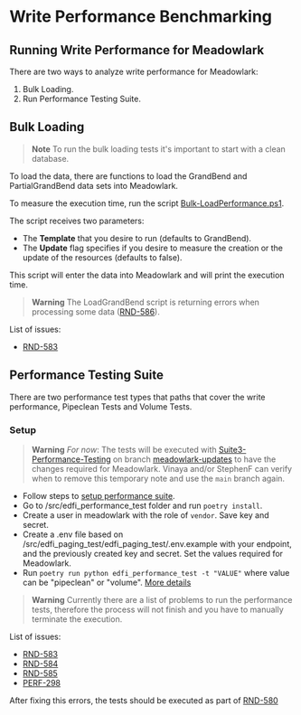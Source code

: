 # Write Performance Benchmarking

## Running Write Performance for Meadowlark

There are two ways to analyze write performance for Meadowlark:

1. Bulk Loading.
2. Run Performance Testing Suite.

## Bulk Loading

> **Note** To run the bulk loading tests it's important to start with a clean
> database.

To load the data, there are functions to load the GrandBend and PartialGrandBend
data sets into Meadowlark.

To measure the execution time, run the script
[Bulk-LoadPerformance.ps1](../../../eng/performance/BulkLoad-Performance.ps1).

The script receives two parameters:

- The **Template** that you desire to run (defaults to GrandBend).
- The **Update** flag specifies if you desire to measure the creation or the
  update of the resources (defaults to false).

This script will enter the data into Meadowlark and will print the execution
time.

> **Warning** The LoadGrandBend script is returning errors when processing some data ([RND-586](https://tracker.ed-fi.org/browse/RND-586)).

List of issues:

- [RND-583](https://tracker.ed-fi.org/browse/RND-583)

## Performance Testing Suite

There are two performance test types that paths that cover the write
performance, Pipeclean Tests and Volume Tests.

### Setup

> **Warning**
> _For now_: The tests will be executed with
> [Suite3-Performance-Testing](https://github.com/Ed-Fi-Exchange-OSS/Suite-3-Performance-Testing)
> on branch [meadowlark-updates](https://github.com/Ed-Fi-Exchange-OSS/Suite-3-Performance-Testing/tree/meadowlark-updates)
> to have the changes required for Meadowlark. Vinaya and/or StephenF can verify when to remove
> this temporary note and use the `main` branch again.

- Follow steps to [setup performance suite](./SETUP-PERFORMANCE-SUITE.md).
- Go to /src/edfi_performance_test folder and run `poetry install`.
- Create a user in meadowlark with the role of `vendor`. Save key and secret.
- Create a .env file based on
  /src/edfi_paging_test/edfi_paging_test/.env.example with your endpoint, and the previously created key
  and secret. Set the values required for Meadowlark.
- Run `poetry run python edfi_performance_test -t "VALUE"` where value can be
  "pipeclean" or "volume". [More details](https://github.com/Ed-Fi-Exchange-OSS/Suite-3-Performance-Testing/tree/main/src/edfi-performance-test)

> **Warning** Currently there are a list of problems to run the performance tests,
> therefore the process will not finish and you have to manually terminate the execution.

List of issues:

- [RND-583](https://tracker.ed-fi.org/browse/RND-583)
- [RND-584](https://tracker.ed-fi.org/browse/RND-584)
- [RND-585](https://tracker.ed-fi.org/browse/RND-585)
- [PERF-298](https://tracker.ed-fi.org/browse/PERF-298)

After fixing this errors, the tests should be executed as part of [RND-580](https://tracker.ed-fi.org/browse/RND-580)
